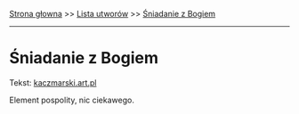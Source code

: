 [Strona głowna](../index.md) >> [Lista utworów](../list.md) >> [Śniadanie z Bogiem](698.md)

---

# Śniadanie z Bogiem

Tekst: [kaczmarski.art.pl](https://www.kaczmarski.art.pl/tworczosc/wiersze/sniadanie-z-bogiem/)

Element pospolity, nic ciekawego.